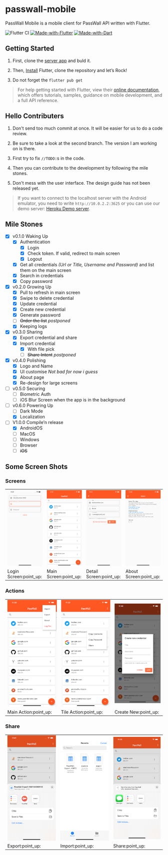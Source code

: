 # passwall-mobile

PassWall Mobile is a mobile client for PassWall API written with Flutter.

![Flutter CI](https://github.com/pass-wall/passwall-mobile/workflows/Flutter%20CI/badge.svg?branch=master)
[![Made-with-Flutter](https://img.shields.io/badge/Made%20with-Flutter-5fc9f8.svg)](https://flutter.dev/)
[![Made-with-Dart](https://img.shields.io/badge/Made%20with-Dart-13589c.svg)](https://dart.dev/)

## Getting Started

1. First, clone the [server app](https://github.com/pass-wall/passwall-server) and buld it.

1. Then, [Install](https://flutter.dev/docs/get-started/install) Flutter, clone the repository  and let’s Rock!

1. Do not forget the  `flutter pub get` 

> For help getting started with Flutter, view their [online documentation](https://flutter.dev/docs), which offers tutorials, samples, guidance on mobile development, and a full API reference.

## Hello Contributers

1. Don't send too much commit at once. It will be easier for us to do a code review.

1. Be sure to take a look at the second branch. The version I am working on is there.

1. First try to fix `//TODO:`s in the code.

1. Then you can contribute to the development by following the mile stones.

1. Don't mess with the user interface. The design guide has not been released yet.

> If you want to connect to the localhost server with the Android emulator, you need to write `http://10.0.2.2:3625` or you can use our demo server: [Heroku Demo server](https://passwall-server.herokuapp.com).

## Mile Stones

- [x] v0.1.0 Waking Up
	- [x] Authentication
		- [x] Login
		- [x] Check token. If valid, redirect to main screen
		- [x] Logout
	- [x] Get all credentials *(Url or Title, Username and Password)* and list them on the main screen
	- [x] Search in credentials
	- [x] Copy password
- [x] v0.2.0 Growing Up
	- [x] Pull to refresh in main screen
	- [x] Swipe to delete credential
	- [x] Update credential
	- [x] Create new credential
	- [x] Generate password
	- [ ] ~~Order the list~~ *postponed*
	- [x] Keeping logs
- [x] v0.3.0 Sharing
	- [x] Export credential and share
	- [x] Import credential
	    - [x] With file pick
	    - [ ] ~~Share Intent~~ *postponed*
- [x] v0.4.0 Polishing
	- [x] Logo and Name
	- [x] UI customise *Not bad for now i guess*
	- [x] About page  
	- [x] Re-design for large screens
- [ ] v0.5.0 Securing
	- [ ] Biometric Auth
	- [ ] iOS Blur Screen when the app is in the background
- [ ] v0.6.0 Powering Up
	- [ ] Dark Mode
	- [x] Localization
- [ ] V1.0.0 Compile’n release
    - [x] AndroidOS
    - [ ] MacOS
    - [ ] Windows
    - [ ] Browser
    - [ ] ~~iOS~~

## Some Screen Shots

### Screens

<table>
    <tr>
        <td><img src="screenshots/login.png" alt="Login Screen"/></td>
        <td><img src="screenshots/main.png" alt="Main Screen"/></td>
        <td><img src="screenshots/detail.png" alt="Detail Screen"/></td>
        <td><img src="screenshots/about.png" alt="About Screen"/></td>
    </tr>
    <tr>
        <td>Login Screen:point_up:</td>
        <td>Main Screen:point_up:</td>
        <td>Detail Screen:point_up:</td>
        <td>About Screen:point_up:</td>
    </tr>
</table>

### Actions

<table>
    <tr>
        <td><img src="screenshots/mainAction.png" alt="Main Action"/></td>
        <td><img src="screenshots/tileAction.png" alt="Tile Action"/></td>
        <td><img src="screenshots/createNew.png" alt="Create New"/></td>
    </tr>
    <tr>
        <td>Main Action:point_up:</td>
        <td>Tile Action:point_up:</td>
        <td>Create New:point_up:</td>
    </tr>
</table>

### Share

<table>
    <tr>
        <td><img src="screenshots/export.png" alt="Export"/></td>
        <td><img src="screenshots/import.png" alt="Import"/></td>
        <td><img src="screenshots/share.png" alt="Share"/></td>
  </tr>
  <tr>
        <td>Export:point_up:</td>
        <td>Import:point_up:</td>
        <td>Share:point_up:</td>
  </tr>
</table>


